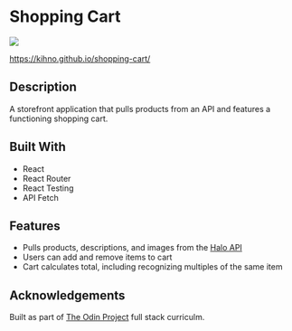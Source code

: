 # Shopping Cart

![](src/images/shopping-cart.png)

https://kihno.github.io/shopping-cart/

## Description

A storefront application that pulls products from an API and features a functioning shopping cart.


## Built With

- React
- React Router
- React Testing
- API Fetch


## Features

- Pulls products, descriptions, and images from the [Halo API](https://developer.haloapi.com/)
- Users can add and remove items to cart
- Cart calculates total, including recognizing multiples of the same item

## Acknowledgements

Built as part of [The Odin Project](https://www.theodinproject.com/) full stack curriculm.